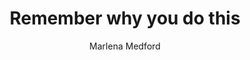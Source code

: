 ---
title: Remember why you do this
description: "Driving digital change in government is daunting. Yet, we push because we know our government needs fixing, now. This conviction carries us most days. But when it falters, we have to remember what drew us —and what’s at stake if we walk away."
img-feat: 
author: Marlena Medford
icon: fa-solid fa-heart
intro: 
chapters: true
section: Inspiration
section-order: 1
about: 
feedback: 
feedback-link: 
launched: true
redirect_from:
  - /remember-why-you-do-this/
---